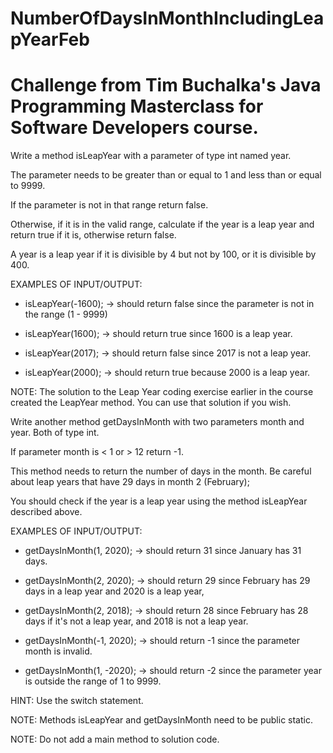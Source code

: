 # NumberOfDaysInMonthIncludingLeapYearFeb
# Challenge from Tim Buchalka's Java Programming Masterclass for Software Developers course.

Write a method isLeapYear with a parameter of type int named year.

The parameter needs to be greater than or equal to 1 and less than or equal to 9999.

If the parameter is not in that range return false.

Otherwise, if it is in the valid range, calculate if the year is a leap year and return 
true if it is, otherwise return false.

A year is a leap year if it is divisible by 4 but not by 100, or it is divisible by 400.

EXAMPLES OF INPUT/OUTPUT:

  * isLeapYear(-1600); -> should return false since the parameter is not in the range (1 -
    9999)
    
  * isLeapYear(1600); -> should return true since 1600 is a leap year.
  
  * isLeapYear(2017); -> should return false since 2017 is not a leap year.
  
  * isLeapYear(2000); -> should return true because 2000 is a leap year.
  
NOTE: The solution to the Leap Year coding exercise earlier in the course created
      the LeapYear method. You can use that solution if you wish.

Write another method getDaysInMonth with two parameters month and year. Both of type int.

If parameter month is < 1 or > 12 return -1.

This method needs to return the number of days in the month. Be careful about leap years
that have 29 days in month 2 (February);

You should check if the year is a leap year using the method isLeapYear described above.

EXAMPLES OF INPUT/OUTPUT:

  * getDaysInMonth(1, 2020); -> should return 31 since January has 31 days.
  
  * getDaysInMonth(2, 2020); -> should return 29 since February has 29 days in a leap year
    and 2020 is a leap year,
    
  * getDaysInMonth(2, 2018); -> should return 28 since February has 28 days if it's not a
    leap year, and 2018 is not a leap year.
    
  * getDaysInMonth(-1, 2020); -> should return -1 since the parameter month is invalid.
  
  * getDaysInMonth(1, -2020); -> should return -2 since the parameter year is outside
    the range of 1 to 9999.
    
  HINT: Use the switch statement.
  
  NOTE: Methods isLeapYear and getDaysInMonth need to be public static.
  
  NOTE: Do not add a main method to solution code.
        
  
